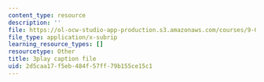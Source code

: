```yaml
---
content_type: resource
description: ''
file: https://ol-ocw-studio-app-production.s3.amazonaws.com/courses/9-00sc-introduction-to-psychology-fall-2011/2d5caa17f5eb484f57ff79b155ce15c1_gRe7dy2HSTg.srt
file_type: application/x-subrip
learning_resource_types: []
resourcetype: Other
title: 3play caption file
uid: 2d5caa17-f5eb-484f-57ff-79b155ce15c1
---
```

